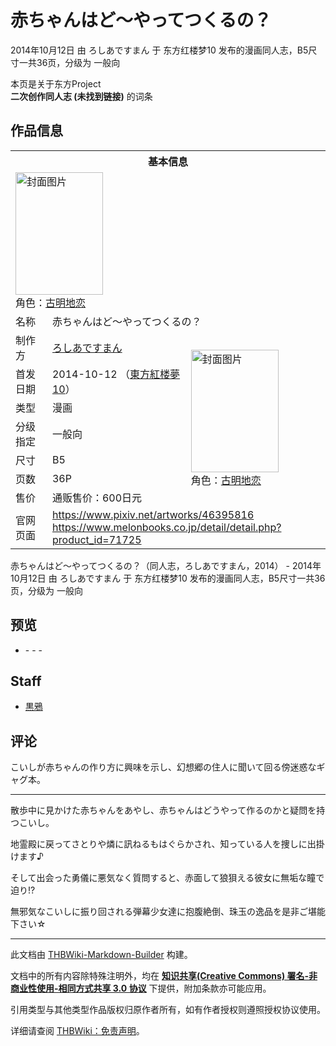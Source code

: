 # 赤ちゃんはど～やってつくるの？

<!-- source html: G:\repos\THBWiki-Markdown-Builder\THBWikiMarkdown\Temp\main\5\52\ns0%3A%E8%B5%A4%E3%81%A1%E3%82%83%E3%82%93%E3%81%AF%E3%81%A9%EF%BD%9E%E3%82%84%E3%81%A3%E3%81%A6%E3%81%A4%E3%81%8F%E3%82%8B%E3%81%AE%EF%BC%9F.html -->

2014年10月12日 由 ろしあですまん 于 东方红楼梦10 发布的漫画同人志，B5尺寸一共36页，分级为 一般向

本页是关于东方Project  
 **二次创作同人志 (未找到链接)** 的词条

## 作品信息

<table><tbody><tr><th colspan="3">基本信息</th></tr><tr><td class="cover-artwork-mobile" colspan="2"><a href="./文件-赤ちゃんはど～やってつくるの？封面.jpg.md" class="image" title="封面图片"><img alt="封面图片" src="https://upload.thwiki.cc/thumb/f/ff/%E8%B5%A4%E3%81%A1%E3%82%83%E3%82%93%E3%81%AF%E3%81%A9%EF%BD%9E%E3%82%84%E3%81%A3%E3%81%A6%E3%81%A4%E3%81%8F%E3%82%8B%E3%81%AE%EF%BC%9F%E5%B0%81%E9%9D%A2.jpg/140px-%E8%B5%A4%E3%81%A1%E3%82%83%E3%82%93%E3%81%AF%E3%81%A9%EF%BD%9E%E3%82%84%E3%81%A3%E3%81%A6%E3%81%A4%E3%81%8F%E3%82%8B%E3%81%AE%EF%BC%9F%E5%B0%81%E9%9D%A2.jpg" decoding="async" loading="lazy" width="140" height="196" srcset="https://upload.thwiki.cc/thumb/f/ff/%E8%B5%A4%E3%81%A1%E3%82%83%E3%82%93%E3%81%AF%E3%81%A9%EF%BD%9E%E3%82%84%E3%81%A3%E3%81%A6%E3%81%A4%E3%81%8F%E3%82%8B%E3%81%AE%EF%BC%9F%E5%B0%81%E9%9D%A2.jpg/210px-%E8%B5%A4%E3%81%A1%E3%82%83%E3%82%93%E3%81%AF%E3%81%A9%EF%BD%9E%E3%82%84%E3%81%A3%E3%81%A6%E3%81%A4%E3%81%8F%E3%82%8B%E3%81%AE%EF%BC%9F%E5%B0%81%E9%9D%A2.jpg 1.5x, https://upload.thwiki.cc/thumb/f/ff/%E8%B5%A4%E3%81%A1%E3%82%83%E3%82%93%E3%81%AF%E3%81%A9%EF%BD%9E%E3%82%84%E3%81%A3%E3%81%A6%E3%81%A4%E3%81%8F%E3%82%8B%E3%81%AE%EF%BC%9F%E5%B0%81%E9%9D%A2.jpg/280px-%E8%B5%A4%E3%81%A1%E3%82%83%E3%82%93%E3%81%AF%E3%81%A9%EF%BD%9E%E3%82%84%E3%81%A3%E3%81%A6%E3%81%A4%E3%81%8F%E3%82%8B%E3%81%AE%EF%BC%9F%E5%B0%81%E9%9D%A2.jpg 2x" data-file-width="572" data-file-height="800"></a><div class="cover-char">角色：<a href="./古明地恋.md" title="古明地恋">古明地恋</a></div></td>
</tr><tr><td class="label">名称</td><td colspan="2"> 赤ちゃんはど～やってつくるの？ </td></tr><tr><td class="label">制作方</td><td><a href="./ろしあですまん.md" title="ろしあですまん">ろしあですまん</a></td><td class="cover-artwork" rowspan="7" style="min-width:196px;"><a href="./文件-赤ちゃんはど～やってつくるの？封面.jpg.md" class="image" title="封面图片"><img alt="封面图片" src="https://upload.thwiki.cc/thumb/f/ff/%E8%B5%A4%E3%81%A1%E3%82%83%E3%82%93%E3%81%AF%E3%81%A9%EF%BD%9E%E3%82%84%E3%81%A3%E3%81%A6%E3%81%A4%E3%81%8F%E3%82%8B%E3%81%AE%EF%BC%9F%E5%B0%81%E9%9D%A2.jpg/140px-%E8%B5%A4%E3%81%A1%E3%82%83%E3%82%93%E3%81%AF%E3%81%A9%EF%BD%9E%E3%82%84%E3%81%A3%E3%81%A6%E3%81%A4%E3%81%8F%E3%82%8B%E3%81%AE%EF%BC%9F%E5%B0%81%E9%9D%A2.jpg" decoding="async" loading="lazy" width="140" height="196" srcset="https://upload.thwiki.cc/thumb/f/ff/%E8%B5%A4%E3%81%A1%E3%82%83%E3%82%93%E3%81%AF%E3%81%A9%EF%BD%9E%E3%82%84%E3%81%A3%E3%81%A6%E3%81%A4%E3%81%8F%E3%82%8B%E3%81%AE%EF%BC%9F%E5%B0%81%E9%9D%A2.jpg/210px-%E8%B5%A4%E3%81%A1%E3%82%83%E3%82%93%E3%81%AF%E3%81%A9%EF%BD%9E%E3%82%84%E3%81%A3%E3%81%A6%E3%81%A4%E3%81%8F%E3%82%8B%E3%81%AE%EF%BC%9F%E5%B0%81%E9%9D%A2.jpg 1.5x, https://upload.thwiki.cc/thumb/f/ff/%E8%B5%A4%E3%81%A1%E3%82%83%E3%82%93%E3%81%AF%E3%81%A9%EF%BD%9E%E3%82%84%E3%81%A3%E3%81%A6%E3%81%A4%E3%81%8F%E3%82%8B%E3%81%AE%EF%BC%9F%E5%B0%81%E9%9D%A2.jpg/280px-%E8%B5%A4%E3%81%A1%E3%82%83%E3%82%93%E3%81%AF%E3%81%A9%EF%BD%9E%E3%82%84%E3%81%A3%E3%81%A6%E3%81%A4%E3%81%8F%E3%82%8B%E3%81%AE%EF%BC%9F%E5%B0%81%E9%9D%A2.jpg 2x" data-file-width="572" data-file-height="800"></a><div class="cover-char">角色：<a href="./古明地恋.md" title="古明地恋">古明地恋</a></div></td>
</tr><tr><td class="label">首发日期</td><td>2014-10-12&#160;（<a href="/展会作品列表?e=%E4%B8%9C%E6%96%B9%E7%BA%A2%E6%A5%BC%E6%A2%A6%2310">東方紅楼夢10</a>）</td></tr><tr><td class="label">类型</td><td>漫画</td></tr><tr><td class="label">分级指定</td><td>一般向</td></tr><tr><td class="label">尺寸</td><td>B5</td></tr><tr><td class="label">页数</td><td>36P</td></tr><tr><td class="label">售价</td><td>通贩售价：600日元</td></tr>
<tr><td class="label">官网页面</td><td colspan="2"><a rel="nofollow" class="external free" href="https://www.pixiv.net/artworks/46395816">https://www.pixiv.net/artworks/46395816</a><br><a rel="nofollow" class="external free" href="https://www.melonbooks.co.jp/detail/detail.php?product_id=71725">https://www.melonbooks.co.jp/detail/detail.php?product_id=71725</a></td></tr></tbody></table>

赤ちゃんはど～やってつくるの？（同人志，ろしあですまん，2014） - 2014年10月12日 由 ろしあですまん 于 东方红楼梦10 发布的漫画同人志，B5尺寸一共36页，分级为 一般向

## 预览
- [](./文件-赤ちゃんはど～やってつくるの？预览图1.jpg.md)- [](./文件-赤ちゃんはど～やってつくるの？预览图2.jpg.md)- [](./文件-赤ちゃんはど～やってつくるの？预览图3.jpg.md)- [](./文件-赤ちゃんはど～やってつくるの？预览图4.jpg.md)


## Staff
- [黒鴉](./黒鴉.md)


## 评论
  
こいしが赤ちゃんの作り方に興味を示し、幻想郷の住人に聞いて回る傍迷惑なギャグ本。 
  

___

  
散歩中に見かけた赤ちゃんをあやし、赤ちゃんはどうやって作るのかと疑問を持つこいし。  

地霊殿に戻ってさとりや燐に訊ねるもはぐらかされ、知っている人を捜しに出掛けます♪  

そして出会った勇儀に悪気なく質問すると、赤面して狼狽える彼女に無垢な瞳で迫り!?  

無邪気なこいしに振り回される弾幕少女達に抱腹絶倒、珠玉の逸品を是非ご堪能下さい☆ 
  
  
  

  





---

此文档由 [THBWiki-Markdown-Builder](https://github.com/Delsin-Yu/THBWiki-Markdown-Builder) 构建。

文档中的所有内容除特殊注明外，均在 [**知识共享(Creative Commons) 署名-非商业性使用-相同方式共享 3.0 协议**](https://creativecommons.org/licenses/by-sa/3.0/deed.zh-hans) 下提供，附加条款亦可能应用。

引用类型与其他类型作品版权归原作者所有，如有作者授权则遵照授权协议使用。

详细请查阅 [THBWiki：免责声明](https://thbwiki.cc/THBWiki:%E5%85%8D%E8%B4%A3%E5%A3%B0%E6%98%8E)。

